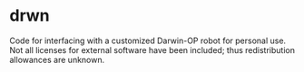 # drwn

Code for interfacing with a customized Darwin-OP robot for personal use. Not all licenses for external software have been included; thus redistribution allowances are unknown.
